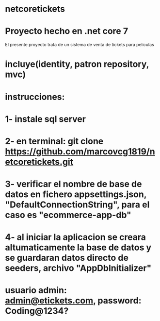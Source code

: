 # netcoretickets

# Proyecto hecho en .net core 7 
El presente proyecto trata de un sistema de venta de tickets para peliculas
# incluye(identity, patron repository, mvc)

# instrucciones: 

# 1- instale sql server
# 2- en terminal: git clone https://github.com/marcovcg1819/netcoretickets.git
# 3- verificar el nombre de base de datos en fichero appsettings.json, "DefaultConnectionString", para el caso es "ecommerce-app-db"
# 4- al iniciar la aplicacion se creara altumaticamente la base de datos y se guardaran datos directo de seeders, archivo "AppDbInitializer"
# usuario admin: admin@etickets.com, password: Coding@1234?

